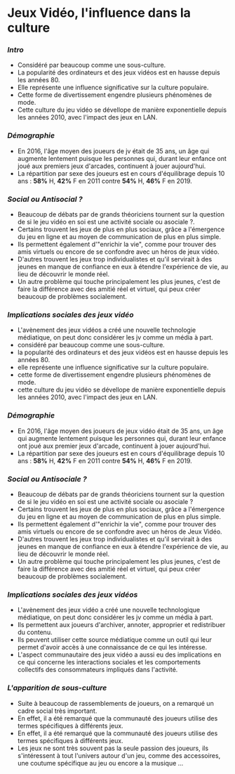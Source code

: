 # Jeux Vidéo, l'influence dans la culture

### **_Intro_**
- Considéré par beaucoup comme une sous-culture. 
- La popularité des ordinateurs et des jeux vidéos est en hausse depuis les années 80.
- Elle représente une influence significative sur la culture populaire. 
- Cette forme de divertissement engendre plusieurs phénomènes de mode. 
- Cette culture du jeu vidéo se dévellope de manière exponentielle depuis les années 2010, avec l'impact des jeux en LAN.

### **_Démographie_**
- En 2016, l'âge moyen des joueurs de jv était de 35 ans, un âge qui augmente lentement puisque les personnes qui, durant leur enfance ont joué aux premiers jeux d'arcades, continuent à jouer aujourd'hui.
- La répartition par sexe des joueurs est en cours d'équilibrage depuis 10 ans : **58%** H, **42%** F en 2011 contre **54%** H, **46%** F en 2019.

### **_Social ou Antisocial ?_**
- Beaucoup de débats par de grands théoriciens tournent sur la question de si le jeu vidéo en soi est une activité sociale ou asociale ?.
- Certains trouvent les jeux de plus en plus sociaux, grâce a l'émergence du jeu en ligne et au moyen de communication de plus en plus simple. 
- Ils permettent également d'"enrichir la vie", comme pour trouver des amis virtuels ou encore de se confondre avec un héros de jeux vidéo.
- D'autres trouvent les jeux trop individualistes et qu'il servirait à des jeunes en manque de confiance en eux à étendre l'expérience de vie, au lieu de découvrir le monde réel.
- Un autre problème qui touche principalement les plus jeunes, c'est de faire la différence avec des amitié réel et virtuel, qui peux créer beaucoup de problèmes socialement.

### **_Implications sociales des jeux vidéo_** 
- L'avènement des jeux vidéos a créé une nouvelle technologie médiatique, on peut donc considérer les jv comme un média à part. 
- considéré par beaucoup comme une sous-culture.
- la popularité des ordinateurs et des jeux vidéos est en hausse depuis les années 80.
- elle représente une influence significative sur la culture populaire.
- cette forme de divertissement engendre plusieurs phénomènes de mode.
- cette culture du jeu vidéo se dévellope de manière exponentielle depuis les années 2010, avec l'impact des jeux en LAN.

### **_Démographie_**
- En 2016, l'âge moyen des joueurs de jeux vidéo était de 35 ans, un âge qui augmente lentement puisque les personnes qui, durant leur enfance ont joué aux premier jeux d'arcade, continuent à jouer aujourd'hui.
- La répartition par sexe des joueurs est en cours d'équilibrage depuis 10 ans : **58%** H, **42%** F en 2011 contre **54%** H, **46%** F en 2019.

### **_Social ou Antisociale ?_**
- Beaucoup de débats par de grands théoriciens tournent sur la question de si le jeu vidéo en soi est une activité sociale ou asociale ?
- Certains trouvent les jeux de plus en plus sociaux, grâce a l'émergence du jeu en ligne et au moyen de communication de plus en plus simple.
- Ils permettent également d'"enrichir la vie", comme pour trouver des amis virtuels ou encore de se confondre avec un héros de Jeux Vidéo.
- D'autres trouvent les jeux trop individualistes et qu'il servirait à des jeunes en manque de confiance en eux à étendre l'expérience de vie, au lieu de découvrir le monde réel.
- Un autre problème qui touche principalement les plus jeunes, c'est de faire la différence avec des amitié réel et virtuel, qui peux créer beaucoup de problèmes socialement.

### **_Implications sociales des jeux vidéos_** 
- L'avènement des jeux vidéo a créé une nouvelle technologique médiatique, on peut donc considérer les jv comme un média à part.
- Ils permettent aux joueurs d'archiver, annoter, approprier et redistribuer du contenu.
- Ils peuvent utiliser cette source médiatique comme un outil qui leur permet d'avoir accès à une connaissance de ce qui les intéresse.
- L'aspect communautaire des jeux vidéo a aussi eu des implications en ce qui concerne les interactions sociales et les comportements collectifs des consommateurs impliqués dans l'activité.

### **_L'apparition de sous-culture_**
- Suite à beaucoup de rassemblements de joueurs, on a remarqué un cadre social très important.
- En effet, il a été remarqué que la communauté des joueurs utilise des termes spécifiques à différents jeux. 
- En effet, il a été remarqué que la communauté des joueurs utilise des termes spécifiques à différents jeux.
- Les jeux ne sont très souvent pas la seule passion des joueurs, ils s'intéressent à tout l'univers autour d'un jeu, comme des accessoires, une coutume spécifique au jeu ou encore a la musique ...
